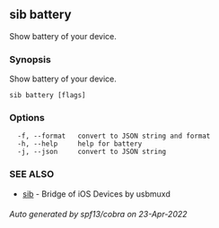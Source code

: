 ## sib battery

Show battery of your device.

### Synopsis

Show battery of your device.

```
sib battery [flags]
```

### Options

```
  -f, --format   convert to JSON string and format
  -h, --help     help for battery
  -j, --json     convert to JSON string
```

### SEE ALSO

* [sib](sib.md)	 - Bridge of iOS Devices by usbmuxd

###### Auto generated by spf13/cobra on 23-Apr-2022
